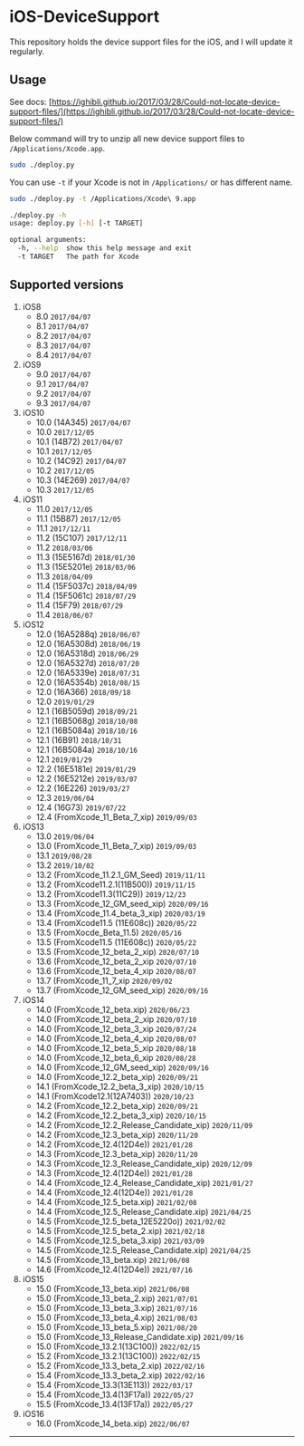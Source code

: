 # iOS-DeviceSupport

This repository holds the device support files for the iOS, and I will update it regularly.

## Usage

See docs: [https://ighibli.github.io/2017/03/28/Could-not-locate-device-support-files/](https://ighibli.github.io/2017/03/28/Could-not-locate-device-support-files/)

Below command will try to unzip all new device support files to `/Applications/Xcode.app`.

```sh
sudo ./deploy.py
```

You can use `-t` if your Xcode is not in `/Applications/` or has different name.

```sh
sudo ./deploy.py -t /Applications/Xcode\ 9.app
```

```sh
./deploy.py -h
usage: deploy.py [-h] [-t TARGET]

optional arguments:
  -h, --help  show this help message and exit
  -t TARGET   The path for Xcode
```

## Supported versions

1. iOS8
   * 8.0 `2017/04/07`
   * 8.1 `2017/04/07`
   * 8.2 `2017/04/07`
   * 8.3 `2017/04/07`
   * 8.4 `2017/04/07`
2. iOS9
   * 9.0 `2017/04/07`
   * 9.1 `2017/04/07`
   * 9.2 `2017/04/07`
   * 9.3 `2017/04/07`
3. iOS10
   * 10.0 (14A345) `2017/04/07`
   * 10.0 `2017/12/05`
   * 10.1 (14B72) `2017/04/07`
   * 10.1 `2017/12/05`
   * 10.2 (14C92) `2017/04/07`
   * 10.2 `2017/12/05`
   * 10.3 (14E269) `2017/04/07`
   * 10.3 `2017/12/05`
4. iOS11
   * 11.0 `2017/12/05`
   * 11.1 (15B87) `2017/12/05`
   * 11.1 `2017/12/11`
   * 11.2 (15C107) `2017/12/11`
   * 11.2 `2018/03/06`
   * 11.3 (15E5167d) `2018/01/30`
   * 11.3 (15E5201e) `2018/03/06`
   * 11.3 `2018/04/09`
   * 11.4 (15F5037c) `2018/04/09`
   * 11.4 (15F5061c) `2018/07/29`
   * 11.4 (15F79) `2018/07/29`
   * 11.4 `2018/06/07`
5. iOS12
   * 12.0 (16A5288q) `2018/06/07`
   * 12.0 (16A5308d) `2018/06/19`
   * 12.0 (16A5318d) `2018/06/29`
   * 12.0 (16A5327d) `2018/07/20`
   * 12.0 (16A5339e) `2018/07/31`
   * 12.0 (16A5354b) `2018/08/15`
   * 12.0 (16A366) `2018/09/18`
   * 12.0 `2019/01/29`
   * 12.1 (16B5059d) `2018/09/21`
   * 12.1 (16B5068g) `2018/10/08`
   * 12.1 (16B5084a) `2018/10/16`
   * 12.1 (16B91) `2018/10/31`
   * 12.1 (16B5084a) `2018/10/16`
   * 12.1 `2019/01/29`
   * 12.2 (16E5181e) `2019/01/29`
   * 12.2 (16E5212e) `2019/03/07`
   * 12.2 (16E226) `2019/03/27`
   * 12.3 `2019/06/04`
   * 12.4 (16G73) `2019/07/22`
   * 12.4 (FromXcode_11_Beta_7_xip) `2019/09/03`
6. iOS13
   * 13.0 `2019/06/04`
   * 13.0 (FromXcode_11_Beta_7_xip) `2019/09/03`
   * 13.1 `2019/08/28`
   * 13.2 `2019/10/02`
   * 13.2 (FromXcode_11.2.1_GM_Seed) `2019/11/11`
   * 13.2 (FromXcode11.2.1(11B500)) `2019/11/15`
   * 13.2 (FromXcode11.3(11C29)) `2019/12/23`
   * 13.3 (FromXcode_12_GM_seed_xip) `2020/09/16`
   * 13.4 (FromXcode_11.4_beta_3_xip) `2020/03/19`
   * 13.4 (FromXcode11.5 (11E608c)) `2020/05/22`
   * 13.5 (FromXocde_Beta_11.5) `2020/05/16`
   * 13.5 (FromXcode11.5 (11E608c)) `2020/05/22`
   * 13.5 (FromXcode_12_beta_2_xip) `2020/07/10`
   * 13.6 (FromXcode_12_beta_2_xip `2020/07/10`
   * 13.6 (FromXcode_12_beta_4_xip `2020/08/07`
   * 13.7 (FromXcode_11_7_xip `2020/09/02`
   * 13.7 (FromXcode_12_GM_seed_xip) `2020/09/16`
7. iOS14
   * 14.0 (FromXcode_12_beta.xip) `2020/06/23`
   * 14.0 (FromXcode_12_beta_2_xip `2020/07/10`
   * 14.0 (FromXcode_12_beta_3_xip `2020/07/24`
   * 14.0 (FromXcode_12_beta_4_xip `2020/08/07`
   * 14.0 (FromXcode_12_beta_5_xip `2020/08/18`
   * 14.0 (FromXcode_12_beta_6_xip `2020/08/28`
   * 14.0 (FromXcode_12_GM_seed_xip) `2020/09/16`
   * 14.0 (FromXcode_12.2_beta_xip) `2020/09/21`
   * 14.1 (FromXcode_12.2_beta_3_xip) `2020/10/15`
   * 14.1 (FromXcode12.1(12A7403)) `2020/10/23`
   * 14.2 (FromXcode_12.2_beta_xip) `2020/09/21`
   * 14.2 (FromXcode_12.2_beta_3_xip) `2020/10/15`
   * 14.2 (FromXcode_12.2_Release_Candidate_xip) `2020/11/09`
   * 14.2 (FromXcode_12.3_beta_xip) `2020/11/20`
   * 14.2 (FromXcode_12.4(12D4e)) `2021/01/28`
   * 14.3 (FromXcode_12.3_beta_xip) `2020/11/20`
   * 14.3 (FromXcode_12.3_Release_Candidate_xip) `2020/12/09`
   * 14.3 (FromXcode_12.4(12D4e)) `2021/01/28`
   * 14.4 (FromXcode_12.4_Release_Candidate_xip) `2021/01/27`
   * 14.4 (FromXcode_12.4(12D4e)) `2021/01/28`
   * 14.4 (FromXcode_12.5_beta.xip) `2021/02/08`
   * 14.4 (FromXcode_12.5_Release_Candidate.xip) `2021/04/25`
   * 14.5 (FromXcode_12.5_beta_12E5220o)) `2021/02/02`
   * 14.5 (FromXcode_12.5_beta_2.xip) `2021/02/18`
   * 14.5 (FromXcode_12.5_beta_3.xip) `2021/03/09`
   * 14.5 (FromXcode_12.5_Release_Candidate.xip) `2021/04/25`
   * 14.5 (FromXcode_13_beta.xip) `2021/06/08`
   * 14.6 (FromXcode_12.4(12D4e)) `2021/07/16`
8. iOS15
   * 15.0 (FromXcode_13_beta.xip) `2021/06/08`
   * 15.0 (FromXcode_13_beta_2.xip) `2021/07/01`
   * 15.0 (FromXcode_13_beta_3.xip) `2021/07/16`
   * 15.0 (FromXcode_13_beta_4.xip) `2021/08/03`
   * 15.0 (FromXcode_13_beta_5.xip) `2021/08/20`
   * 15.0 (FromXcode_13_Release_Candidate.xip) `2021/09/16`
   * 15.0 (FromXcode_13.2.1(13C100)) `2022/02/15`
   * 15.2 (FromXcode_13.2.1(13C100)) `2022/02/15`
   * 15.2 (FromXcode_13.3_beta_2.xip) `2022/02/16`
   * 15.4 (FromXcode_13.3_beta_2.xip) `2022/02/16`
   * 15.4 (FromXcode_13.3(13E113)) `2022/03/17`
   * 15.4 (FromXcode_13.4(13F17a)) `2022/05/27`
   * 15.5 (FromXcode_13.4(13F17a)) `2022/05/27`
9. iOS16
   * 16.0 (FromXcode_14_beta.xip) `2022/06/07`
---
